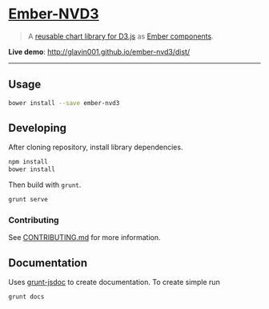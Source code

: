 [Ember-NVD3](https://github.com/Glavin001/ember-nvd3)
==========

> A [reusable chart library for D3.js](http://nvd3.org/) as [Ember components](http://emberjs.com/guides/components/).

**Live demo**: http://glavin001.github.io/ember-nvd3/dist/

-----

## Usage

```bash
bower install --save ember-nvd3
```

## Developing

After cloning repository, install library dependencies.

```bash
npm install
bower install
```

Then build with `grunt`.

```bash
grunt serve
```

### Contributing

See [CONTRIBUTING.md](CONTRIBUTING.md) for more information.

## Documentation

Uses [grunt-jsdoc](https://github.com/krampstudio/grunt-jsdoc) to create documentation. To create simple run
```bash
grunt docs
```

